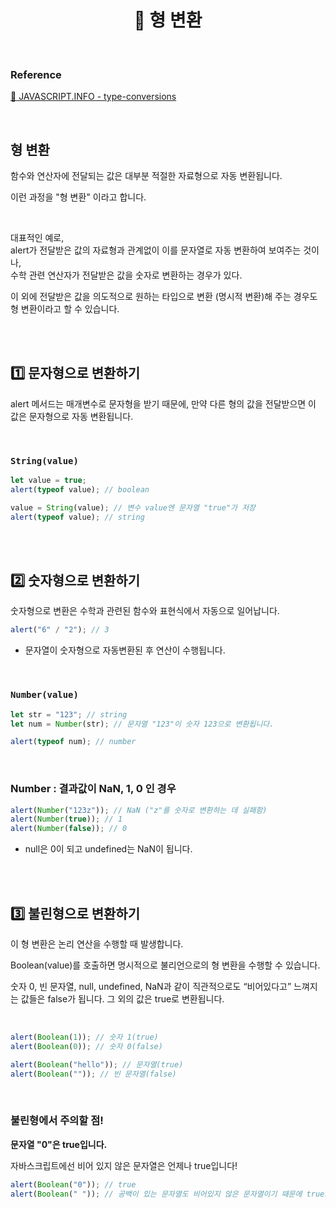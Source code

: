 # <div align="center">📍 형 변환</div>

<br>

### Reference

[🔗 JAVASCRIPT.INFO - type-conversions](https://ko.javascript.info/type-conversions)

<br>

## 형 변환

함수와 연산자에 전달되는 값은 대부분 적절한 자료형으로 자동 변환됩니다.

이런 과정을 "형 변환" 이라고 합니다.

<br>

대표적인 예로,  
alert가 전달받은 값의 자료형과 관계없이 이를 문자열로 자동 변환하여 보여주는 것이나,  
수학 관련 연산자가 전달받은 값을 숫자로 변환하는 경우가 있다.

이 외에 전달받은 값을 의도적으로 원하는 타입으로 변환 (명시적 변환)해 주는 경우도 형 변환이라고 할 수 있습니다.

<br>
<br>

## 1️⃣ 문자형으로 변환하기

alert 메서드는 매개변수로 문자형을 받기 때문에, 만약 다른 형의 값을 전달받으면 이 값은 문자형으로 자동 변환됩니다.

<br>

### `String(value)`

```jsx
let value = true;
alert(typeof value); // boolean

value = String(value); // 변수 value엔 문자열 "true"가 저장
alert(typeof value); // string
```

<br>
<br>

## 2️⃣ 숫자형으로 변환하기

숫자형으로 변환은 수학과 관련된 함수와 표현식에서 자동으로 일어납니다.

```jsx
alert("6" / "2"); // 3
```

- 문자열이 숫자형으로 자동변환된 후 연산이 수행됩니다.

<br>

### `Number(value)`

```jsx
let str = "123"; // string
let num = Number(str); // 문자열 "123"이 숫자 123으로 변환됩니다.

alert(typeof num); // number
```

<br>

### Number : 결과값이 NaN, 1, 0 인 경우

```jsx
alert(Number("123z")); // NaN ("z"를 숫자로 변환하는 데 실패함)
alert(Number(true)); // 1
alert(Number(false)); // 0
```

- null은 0이 되고 undefined는 NaN이 됩니다.

<br>
<br>

## 3️⃣ 불린형으로 변환하기

이 형 변환은 논리 연산을 수행할 때 발생합니다.

Boolean(value)를 호출하면 명시적으로 불리언으로의 형 변환을 수행할 수 있습니다.

숫자 0, 빈 문자열, null, undefined, NaN과 같이 직관적으로도 “비어있다고” 느껴지는 값들은 false가 됩니다. 그 외의 값은 true로 변환됩니다.

<br>

```jsx
alert(Boolean(1)); // 숫자 1(true)
alert(Boolean(0)); // 숫자 0(false)

alert(Boolean("hello")); // 문자열(true)
alert(Boolean("")); // 빈 문자열(false)
```

<br>

### 불린형에서 주의할 점!

**문자열 "0"은 true입니다.**

자바스크립트에선 비어 있지 않은 문자열은 언제나 true입니다!

```jsx
alert(Boolean("0")); // true
alert(Boolean(" ")); // 공백이 있는 문자열도 비어있지 않은 문자열이기 때문에 true로 변환됨
```
